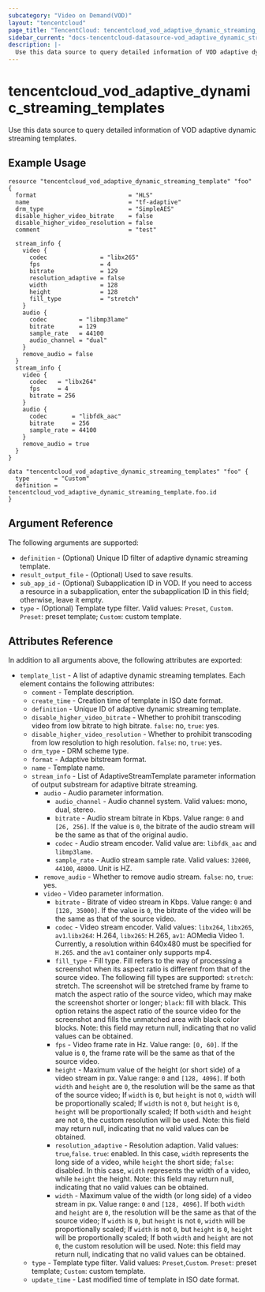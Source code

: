 ```yaml
---
subcategory: "Video on Demand(VOD)"
layout: "tencentcloud"
page_title: "TencentCloud: tencentcloud_vod_adaptive_dynamic_streaming_templates"
sidebar_current: "docs-tencentcloud-datasource-vod_adaptive_dynamic_streaming_templates"
description: |-
  Use this data source to query detailed information of VOD adaptive dynamic streaming templates.
---
```


# tencentcloud_vod_adaptive_dynamic_streaming_templates

Use this data source to query detailed information of VOD adaptive dynamic streaming templates.

## Example Usage

```hcl
resource "tencentcloud_vod_adaptive_dynamic_streaming_template" "foo" {
  format                          = "HLS"
  name                            = "tf-adaptive"
  drm_type                        = "SimpleAES"
  disable_higher_video_bitrate    = false
  disable_higher_video_resolution = false
  comment                         = "test"

  stream_info {
    video {
      codec               = "libx265"
      fps                 = 4
      bitrate             = 129
      resolution_adaptive = false
      width               = 128
      height              = 128
      fill_type           = "stretch"
    }
    audio {
      codec         = "libmp3lame"
      bitrate       = 129
      sample_rate   = 44100
      audio_channel = "dual"
    }
    remove_audio = false
  }
  stream_info {
    video {
      codec   = "libx264"
      fps     = 4
      bitrate = 256
    }
    audio {
      codec       = "libfdk_aac"
      bitrate     = 256
      sample_rate = 44100
    }
    remove_audio = true
  }
}

data "tencentcloud_vod_adaptive_dynamic_streaming_templates" "foo" {
  type       = "Custom"
  definition = tencentcloud_vod_adaptive_dynamic_streaming_template.foo.id
}
```

## Argument Reference

The following arguments are supported:

* `definition` - (Optional) Unique ID filter of adaptive dynamic streaming template.
* `result_output_file` - (Optional) Used to save results.
* `sub_app_id` - (Optional) Subapplication ID in VOD. If you need to access a resource in a subapplication, enter the subapplication ID in this field; otherwise, leave it empty.
* `type` - (Optional) Template type filter. Valid values: `Preset`, `Custom`. `Preset`: preset template; `Custom`: custom template.

## Attributes Reference

In addition to all arguments above, the following attributes are exported:

* `template_list` - A list of adaptive dynamic streaming templates. Each element contains the following attributes:
  * `comment` - Template description.
  * `create_time` - Creation time of template in ISO date format.
  * `definition` - Unique ID of adaptive dynamic streaming template.
  * `disable_higher_video_bitrate` - Whether to prohibit transcoding video from low bitrate to high bitrate. `false`: no, `true`: yes.
  * `disable_higher_video_resolution` - Whether to prohibit transcoding from low resolution to high resolution. `false`: no, `true`: yes.
  * `drm_type` - DRM scheme type.
  * `format` - Adaptive bitstream format.
  * `name` - Template name.
  * `stream_info` - List of AdaptiveStreamTemplate parameter information of output substream for adaptive bitrate streaming.
    * `audio` - Audio parameter information.
      * `audio_channel` - Audio channel system. Valid values: mono, dual, stereo.
      * `bitrate` - Audio stream bitrate in Kbps. Value range: `0` and `[26, 256]`. If the value is `0`, the bitrate of the audio stream will be the same as that of the original audio.
      * `codec` - Audio stream encoder. Valid value are: `libfdk_aac` and `libmp3lame`.
      * `sample_rate` - Audio stream sample rate. Valid values: `32000`, `44100`, `48000`. Unit is HZ.
    * `remove_audio` - Whether to remove audio stream. `false`: no, `true`: yes.
    * `video` - Video parameter information.
      * `bitrate` - Bitrate of video stream in Kbps. Value range: `0` and `[128, 35000]`. If the value is `0`, the bitrate of the video will be the same as that of the source video.
      * `codec` - Video stream encoder. Valid values: `libx264`, `libx265`, `av1`.`libx264`: H.264, `libx265`: H.265, `av1`: AOMedia Video 1. Currently, a resolution within 640x480 must be specified for `H.265`. and the `av1` container only supports mp4.
      * `fill_type` - Fill type. Fill refers to the way of processing a screenshot when its aspect ratio is different from that of the source video. The following fill types are supported: `stretch`: stretch. The screenshot will be stretched frame by frame to match the aspect ratio of the source video, which may make the screenshot shorter or longer; `black`: fill with black. This option retains the aspect ratio of the source video for the screenshot and fills the unmatched area with black color blocks. Note: this field may return null, indicating that no valid values can be obtained.
      * `fps` - Video frame rate in Hz. Value range: `[0, 60]`. If the value is `0`, the frame rate will be the same as that of the source video.
      * `height` - Maximum value of the height (or short side) of a video stream in px. Value range: `0` and `[128, 4096]`. If both `width` and `height` are `0`, the resolution will be the same as that of the source video; If `width` is `0`, but `height` is not `0`, `width` will be proportionally scaled; If `width` is not `0`, but `height` is `0`, `height` will be proportionally scaled; If both `width` and `height` are not `0`, the custom resolution will be used. Note: this field may return null, indicating that no valid values can be obtained.
      * `resolution_adaptive` - Resolution adaption. Valid values: `true`,`false`. `true`: enabled. In this case, `width` represents the long side of a video, while `height` the short side; `false`: disabled. In this case, `width` represents the width of a video, while `height` the height. Note: this field may return null, indicating that no valid values can be obtained.
      * `width` - Maximum value of the width (or long side) of a video stream in px. Value range: `0` and `[128, 4096]`. If both `width` and `height` are `0`, the resolution will be the same as that of the source video; If `width` is `0`, but `height` is not `0`, `width` will be proportionally scaled; If `width` is not `0`, but `height` is `0`, `height` will be proportionally scaled; If both `width` and `height` are not `0`, the custom resolution will be used. Note: this field may return null, indicating that no valid values can be obtained.
  * `type` - Template type filter. Valid values: `Preset`,`Custom`. `Preset`: preset template; `Custom`: custom template.
  * `update_time` - Last modified time of template in ISO date format.


